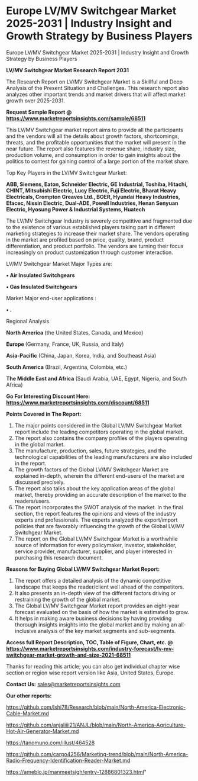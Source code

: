 # Europe LV/MV Switchgear Market 2025-2031 | Industry Insight and Growth Strategy by Business Players
 Europe LV/MV Switchgear Market 2025-2031 | Industry Insight and Growth Strategy by Business Players

<strong>LV/MV Switchgear Market Research Report 2031</strong>

The Research Report on LV/MV Switchgear Market is a Skillful and Deep Analysis of the Present Situation and Challenges. This research report also analyzes other important trends and market drivers that will affect market growth over 2025-2031.

<strong>Request Sample Report @ <a href=https://www.marketreportsinsights.com/sample/68511>https://www.marketreportsinsights.com/sample/68511</a></strong>

This LV/MV Switchgear market report aims to provide all the participants and the vendors will all the details about growth factors, shortcomings, threats, and the profitable opportunities that the market will present in the near future. The report also features the revenue share, industry size, production volume, and consumption in order to gain insights about the politics to contest for gaining control of a large portion of the market share.

Top Key Players in the LV/MV Switchgear Market:

<strong>ABB, Siemens, Eaton, Schneider Electric, GE Industrial, Toshiba, Hitachi, CHINT, Mitsubishi Electric, Lucy Electric, Fuji Electric, Bharat Heavy Electricals, Crompton Greaves Ltd., BOER, Hyundai Heavy Industries, Efacec, Nissin Electric, Dual-ADE, Powell Industries, Henan Senyuan Electric, Hyosung Power & Industrial Systems, Huatech</strong>

The LV/MV Switchgear Industry is severely competitive and fragmented due to the existence of various established players taking part in different marketing strategies to increase their market share. The vendors operating in the market are profiled based on price, quality, brand, product differentiation, and product portfolio. The vendors are turning their focus increasingly on product customization through customer interaction.

LV/MV Switchgear Market Major Types are:

<strong>• Air Insulated Switchgears

• Gas Insulated Switchgears</strong>

Market Major end-user applications :

<strong>• .</strong>

Regional Analysis

</u><strong><b>North America</b></strong> (the United States, Canada, and Mexico)

<strong><b>Europe </b></strong>(Germany, France, UK, Russia, and Italy)

<strong><b>Asia-Pacific</b></strong> (China, Japan, Korea, India, and Southeast Asia)

<strong><b>South America</b></strong> (Brazil, Argentina, Colombia, etc.)

<strong><b>The Middle East and Africa</b></strong> (Saudi Arabia, UAE, Egypt, Nigeria, and South Africa)

<strong>Go For Interesting Discount Here: <a href=https://www.marketreportsinsights.com/discount/68511>https://www.marketreportsinsights.com/discount/68511</a></strong>

<strong>Points Covered in The Report:</strong>
<ol>
  <li>The major points considered in the Global LV/MV Switchgear Market report include the leading competitors operating in the global market.</li>
  <li>The report also contains the company profiles of the players operating in the global market.</li>
  <li>The manufacture, production, sales, future strategies, and the technological capabilities of the leading manufacturers are also included in the report.</li>
  <li>The growth factors of the Global LV/MV Switchgear Market are explained in-depth, wherein the different end-users of the market are discussed precisely.</li>
  <li>The report also talks about the key application areas of the global market, thereby providing an accurate description of the market to the readers/users.</li>
  <li>The report incorporates the SWOT analysis of the market. In the final section, the report features the opinions and views of the industry experts and professionals. The experts analyzed the export/import policies that are favorably influencing the growth of the Global LV/MV Switchgear Market.</li>
  <li>The report on the Global LV/MV Switchgear Market is a worthwhile source of information for every policymaker, investor, stakeholder, service provider, manufacturer, supplier, and player interested in purchasing this research document.</li>
</ol>
<strong>Reasons for Buying Global LV/MV Switchgear Market Report:</strong>

<ol>
  <li>The report offers a detailed analysis of the dynamic competitive landscape that keeps the reader/client well ahead of the competitors.</li>
  <li>It also presents an in-depth view of the different factors driving or restraining the growth of the global market.</li>
  <li>The Global LV/MV Switchgear Market report provides an eight-year forecast evaluated on the basis of how the market is estimated to grow.</li>
  <li>It helps in making aware business decisions by having providing thorough insights insights into the global market and by making an all-inclusive analysis of the key market segments and sub-segments.</li>
</ol>
<strong>Access full Report Description, TOC, Table of Figure, Chart, etc. @ <a href=https://www.marketreportsinsights.com/industry-forecast/lv-mv-switchgear-market-growth-and-size-2021-68511>https://www.marketreportsinsights.com/industry-forecast/lv-mv-switchgear-market-growth-and-size-2021-68511</a></strong>


Thanks for reading this article; you can also get individual chapter wise section or region wise report version like Asia, United States, Europe.

<strong>Contact Us:</strong>
sales@marketreportsinsights.com

<strong>Our other reports:</strong>

<a href=https://github.com/Ishi78/Research/blob/main/North-America-Electronic-Cable-Market.md>https://github.com/Ishi78/Research/blob/main/North-America-Electronic-Cable-Market.md</a>

<a href=https://github.com/anjaliiii21/ANJL/blob/main/North-America-Agriculture-Hot-Air-Generator-Market.md>https://github.com/anjaliiii21/ANJL/blob/main/North-America-Agriculture-Hot-Air-Generator-Market.md</a>

<a href=https://tanomuno.com/illust/464528>https://tanomuno.com/illust/464528</a>

<a href=https://github.com/cargo4256/Marketing-trend/blob/main/North-America-Radio-Frequency-Identification-Reader-Market.md>https://github.com/cargo4256/Marketing-trend/blob/main/North-America-Radio-Frequency-Identification-Reader-Market.md</a>

<a href=https://ameblo.jp/manmeetsigh/entry-12886801323.html>https://ameblo.jp/manmeetsigh/entry-12886801323.html</a>"
